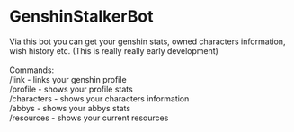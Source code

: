 # GenshinStalkerBot
Via this bot you can get your genshin stats, owned characters information, wish history etc. (This is really really early development)
<br />
<br />
Commands:<br />
/link - links your genshin profile<br />
/profile - shows your profile stats<br />
/characters - shows your characters information<br />
/abbys - shows your abbys stats<br />
/resources - shows your current resources<br />
